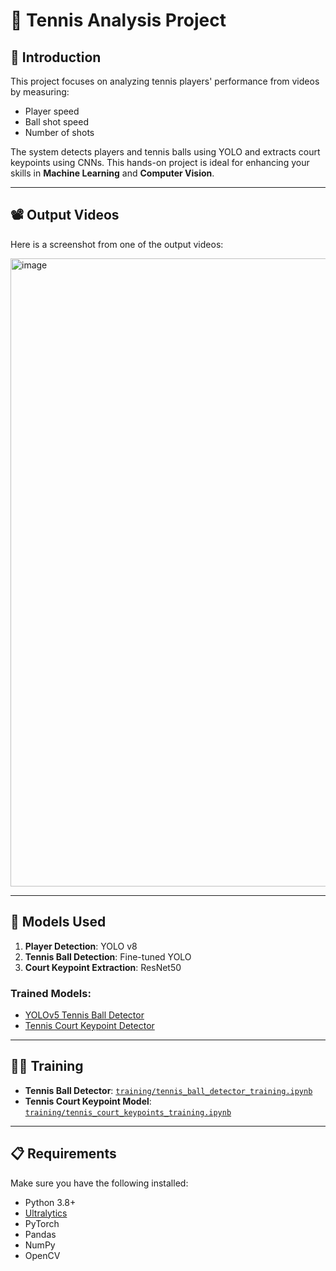 # 🎾 Tennis Analysis Project

## 📜 Introduction

This project focuses on analyzing tennis players' performance from videos by measuring:

- Player speed
- Ball shot speed
- Number of shots

The system detects players and tennis balls using YOLO and extracts court keypoints using CNNs. This hands-on project is ideal for enhancing your skills in **Machine Learning** and **Computer Vision**.

---

## 📽 Output Videos

Here is a screenshot from one of the output videos:

<img width="1005" alt="image" src="https://github.com/user-attachments/assets/ac896515-8640-4d74-9026-2b3536d8c4c8" />

---

## 🧠 Models Used

1. **Player Detection**: YOLO v8
2. **Tennis Ball Detection**: Fine-tuned YOLO
3. **Court Keypoint Extraction**: ResNet50

### Trained Models:

- [YOLOv5 Tennis Ball Detector](https://drive.google.com/file/d/1UZwiG1jkWgce9lNhxJ2L0NVjX1vGM05U/view?usp=sharing)
- [Tennis Court Keypoint Detector](https://drive.google.com/file/d/1QrTOF1ToQ4plsSZbkBs3zOLkVt3MBlta/view?usp=sharing)

---

## 🏋️‍♂️ Training

- **Tennis Ball Detector**: [`training/tennis_ball_detector_training.ipynb`](training/tennis_ball_detector_training.ipynb)
- **Tennis Court Keypoint Model**: [`training/tennis_court_keypoints_training.ipynb`](training/tennis_court_keypoints_training.ipynb)

---

## 📋 Requirements

Make sure you have the following installed:

- Python 3.8+
- [Ultralytics](https://github.com/ultralytics/yolov5)
- PyTorch
- Pandas
- NumPy
- OpenCV
